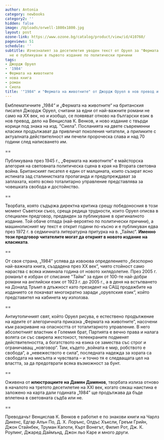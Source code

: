 ```yaml
---
author: Antonia
category: newbooks
category2: ''
hidden: false
image: /Uploads/orwell-1800x1800.jpg
layout: post
ozone-link: https://www.ozone.bg/catalog/product/view/id/410760/
pageviews: 51
schedule: ''
subtitle: Изчезналият за десетилетия уводен текст от Оруел за "Фермата на животните"
  не е публикуван в първото издание по политически причини
tags:
- Джордж Оруел
- '1984'
- Фермата на животните
- нова книга
- роман
- Сиела
title: '"1984" и "Фермата на животните" от Джордж Оруел в нов превод и издания'
---
```


Емблематичните „1984“ и „Фермата на животните“ на британския писател Джордж Оруел, считани за едни от най-важните романи не само на XX век, но и изобщо, се появяват отново на български език в нов превод, дело на Венцислав К. Венков, и ново издание с твърди корици под знака на изд. "Сиела". Посланията на двете съвременни класики продължават да привличат поколения читатели, а приликите с актуалната действителност им печели пророческа слава и над 70 години след написването им. 

\==

Публикувана през 1945 г., „Фермата на животните” е майсторска алегория на световната политическа сцена в края на Втората световна война. Британският писател е един от малцината, които съзират ясно истината зад сталинистката пропаганда и предупреждават за заплахата, която всяко тоталитарно управление представлява за човешката свобода и достойнство. 

\==

Творбата, която съдържа директна критика срещу победоносния в този момент Съветски съюз, среща редица трудности, които Оруел описва в специален предговор, предвиден за публикуване в оригиналното издание. Той обаче отпада (най-вероятно по политически причини), а машинописният му текст е открит години по-късно и е публикуван едва през 1972 г. в седмичната литературна притурка на в. „Таймс“. **Именно този предговор читателите могат да открият в новото издание на класиката**.

\==

От своя страна, „1984” успява да извоюва определението „безспорно най-важната книга, създадена през XX век“, чиято стойност само нараства с всяка изминала година от новото хилядолетие. През 2005 г.  романът е избран от списание "Тайм" за един от 100-те най-добри романи на английски език от 1923 г. до 2005 г., а в деня на встъпването на Доналд Тръмп в длъжност като президент на САЩ продажбите на изданието се покачват многократно заради „оруелския език“, който представител на кабинета му използва.

\==

Антиутопичният свят, който Оруел рисува, е естествено продължение на идеите от алегоричната приказка „Фермата на животните”, насочени към разкриване на опасността от тоталитарното управление. В него абсолютният властник е Големия брат, Партията е вечно права и налага волята си със свирепа жестокост, телеекраните подменят действителността, а богатството на езика се замества със строг и ограничаващ „новговор“. Там, където „войната е мир, робството е свобода“, а „невежеството е сила“, последната надежда за хората са свободата на мисълта и чувствата – и точно тя е следващата цел на властта, за да предотврати всяка възможност за бунт. 

\==

Оживена от **илюстрациите на Дамян Дамянов**, творбата излиза отново в началото на третото десетилетие на XXI век, когато сякаш наистина е заложено на карта дали годината „1984” ще продължава да бъде вплетена в световната съдба или не.

\==

Преводачът Венцислав К. Венков е работил е по знакови книги на Чарлз Дикенс, Едгар Алън По, Д. Х. Лорънс, Олдъс Хъксли, Греъм Грийн, Джон Стайнбек, Трумaн Капоти, Кърт Вонегът, Филип Рот, Дж. К. Роулинг, Джаред Даймънд, Джон льо Каре и много други.